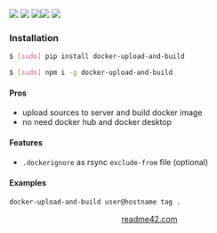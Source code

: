 <!--
https://readme42.com
-->



[![](https://img.shields.io/badge/OS-Unix-blue.svg?longCache=True)]()
[![](https://img.shields.io/pypi/v/docker-upload-and-build.svg?maxAge=3600)](https://pypi.org/project/docker-upload-and-build/)
[![](https://img.shields.io/npm/v/docker-upload-and-build.svg?maxAge=3600)](https://www.npmjs.com/package/docker-upload-and-build)[![](https://img.shields.io/badge/License-Unlicense-blue.svg?longCache=True)](https://unlicense.org/)
[![](https://github.com/andrewp-as-is/docker-upload-and-build/workflows/tests42/badge.svg)](https://github.com/andrewp-as-is/docker-upload-and-build/actions)

### Installation
```bash
$ [sudo] pip install docker-upload-and-build
```

```bash
$ [sudo] npm i -g docker-upload-and-build
```

#### Pros
+   upload sources to server and build docker image
+   no need docker hub and docker desktop

#### Features
+   `.dockerignore` as rsync `exclude-from` file (optional)

#### Examples
```bash
docker-upload-and-build user@hostname tag .
```

<p align="center">
    <a href="https://readme42.com/">readme42.com</a>
</p>
